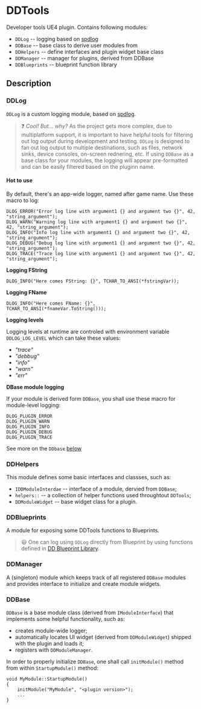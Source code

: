 # DDTools
Developer tools UE4 plugin.
Contains following modules:

* `DDLog` -- logging based on [spdlog](https://github.com/gabime/spdlog)
* `DDBase` -- base class to derive user modules from
* `DDHelpers` -- define interfaces and plugin widget base class
* `DDManager` -- manager for plugins, derived from DDBase
* `DDBlueprints` -- blueprint function library

## Description

### DDLog

`DDLog` is a custom logging module, based on [spdlog](https://github.com/gabime/spdlog).

> ❓ *Cool! But... why?*
> As the project gets more complex, due to multiplatform support, it is important to have helpful tools for filtering out log output during development and testing. `DDLog` is designed to fan out log output to multiple destinations, such as files, network sinks, device consoles, on-screen rednering, etc. If using `DDBase` as a base class for your modules, the logging will appear pre-formatted and can be easily filtered based on the pluginn name.

#### Hot to use

By default, there's an app-wide logger, named after game name. Use these macro to log:

```
DLOG_ERROR("Error log line with argument1 {} and argument two {}", 42, "string_argument");
DLOG_WARN("Warning log line with argument1 {} and argument two {}", 42, "string_argument");
DLOG_INFO("Info log line with argument1 {} and argument two {}", 42, "string_argument");
DLOG_DEBUG("Debug log line with argument1 {} and argument two {}", 42, "string_argument");
DLOG_TRACE("Trace log line with argument1 {} and argument two {}", 42, "string_argument");
```

**Logging FString**

```
DLOG_INFO("Here comes FString: {}", TCHAR_TO_ANSI(*fstringVar));
```

**Logging FName**

```
DLOG_INFO("Here comes FName: {}", TCHAR_TO_ANSI(*fnameVar.ToString()));
```

**Logging levels**

Logging levels at runtime are controled with environment variable `DDLOG_LOG_LEVEL` which can take these values:
* *"trace"*
* *"debbug"*
* *"info"*
* *"warn"*
* *"err"*

**DBase module logging**

If your module is derived form `DDBase`, you shall use these macro for module-level logging:
```
DLOG_PLUGIN_ERROR
DLOG_PLUGIN_WARN
DLOG_PLUGIN_INFO
DLOG_PLUGIN_DEBUG
DLOG_PLUGIN_TRACE
```
See more on the `DDbase` [below](#DDBase)

### DDHelpers

This module defines some basic interfaces and classses, such as:
* `IDDModuleInterdae` -- interface of a module, dervied from `DDBase`;
* `helpers::` -- a collection of helper functions used throughtout `DDTools`;
* `DDModuleWidget` -- base widget class for a plugin.

### DDBlueprints

A module for exposing some DDTools functions to Blueprints.
> 😃 One can log using `DDLog` directly from Blueprint by using functions defined in [DD Blueprint Library](https://github.com/remap/DDTools/blob/master/Source/DDBlueprints/Public/DDBlueprintLibrary.h).

### DDManager

A (singleton) module which keeps track of all registered `DDBase` modules and provides interface to initialize and create module widgets.

### DDBase

`DDBase` is a base module class (derived from `IModuleInterface`) that implements some helpful functionality, such as:
* creates module-wide logger;
* automatically locates UI widget (derived from `DDModuleWidget`) shipped with the plugin and loads it;
* registers with `DDModuleManager`.

In order to properly initialize `DDBase`, one shall call `initModule()` method from within `StartupModule()` method:
```
void MyModule::StartupModule()
{
    initModule("MyModule", "<plugin version>");
    ...
}
```



